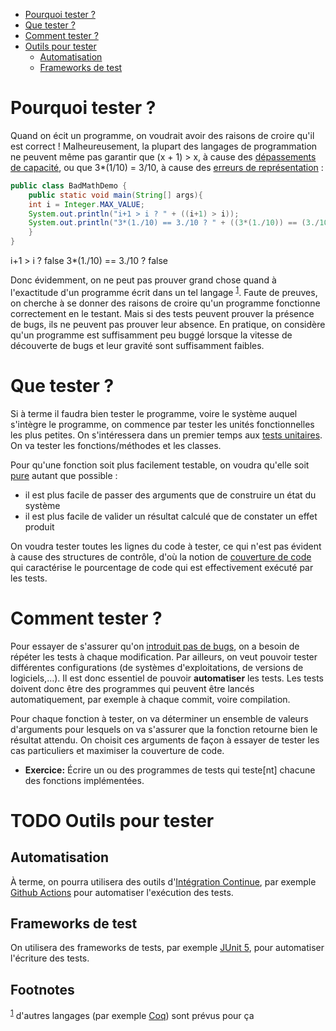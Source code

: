 - [Pourquoi tester ?](#org71f2a59)
- [Que tester ?](#org19d80e7)
- [Comment tester ?](#orge981149)
- [Outils pour tester](#orgd786f88)
  - [Automatisation](#org250ef3e)
  - [Frameworks de test](#org35b8c50)



<a id="org71f2a59"></a>

# Pourquoi tester ?

Quand on écit un programme, on voudrait avoir des raisons de croire qu'il est correct ! Malheureusement, la plupart des langages de programmation ne peuvent même pas garantir que (x + 1) > x, à cause des [dépassements de capacité](https://fr.wikipedia.org/wiki/D%C3%A9passement_d%27entier), ou que 3\*(1/10) = 3/10, à cause des [erreurs de représentation](https://fr.wikipedia.org/wiki/IEEE_754) :

```java
public class BadMathDemo {
    public static void main(String[] args){
	int i = Integer.MAX_VALUE;
	System.out.println("i+1 > i ? " + ((i+1) > i));
	System.out.println("3*(1./10) == 3./10 ? " + ((3*(1./10)) == (3./10)));
    }
}
```

i+1 > i ? false 3\*(1./10) == 3./10 ? false

Donc évidemment, on ne peut pas prouver grand chose quand à l'exactitude d'un programme écrit dans un tel langage <sup><a id="fnr.1" class="footref" href="#fn.1">1</a></sup>. Faute de preuves, on cherche à se donner des raisons de croire qu'un programme fonctionne correctement en le testant. Mais si des tests peuvent prouver la présence de bugs, ils ne peuvent pas prouver leur absence. En pratique, on considère qu'un programme est suffisamment peu buggé lorsque la vitesse de découverte de bugs et leur gravité sont suffisamment faibles.


<a id="org19d80e7"></a>

# Que tester ?

Si à terme il faudra bien tester le programme, voire le système auquel s'intègre le programme, on commence par tester les unités fonctionnelles les plus petites. On s'intéressera dans un premier temps aux [tests unitaires](https://fr.wikipedia.org/wiki/Test_unitaire). On va tester les fonctions/méthodes et les classes.

Pour qu'une fonction soit plus facilement testable, on voudra qu'elle soit [pure](https://fr.wikipedia.org/wiki/Fonction_pure) autant que possible :

-   il est plus facile de passer des arguments que de construire un état du système
-   il est plus facile de valider un résultat calculé que de constater un effet produit

On voudra tester toutes les lignes du code à tester, ce qui n'est pas évident à cause des structures de contrôle, d'où la notion de [couverture de code](https://fr.wikipedia.org/wiki/Couverture_de_code) qui caractérise le pourcentage de code qui est effectivement exécuté par les tests.


<a id="orge981149"></a>

# Comment tester ?

Pour essayer de s'assurer qu'on [introduit pas de bugs](https://fr.wikipedia.org/wiki/Test_de_r%C3%A9gression), on a besoin de répéter les tests à chaque modification. Par ailleurs, on veut pouvoir tester différentes configurations (de systèmes d'exploitations, de versions de logiciels,…). Il est donc essentiel de pouvoir **automatiser** les tests. Les tests doivent donc être des programmes qui peuvent être lancés automatiquement, par exemple à chaque commit, voire compilation.

Pour chaque fonction à tester, on va déterminer un ensemble de valeurs d'arguments pour lesquels on va s'assurer que la fonction retourne bien le résultat attendu. On choisit ces arguments de façon à essayer de tester les cas particuliers et maximiser la couverture de code.

-   **Exercice:** Écrire un ou des programmes de tests qui teste[nt] chacune des fonctions implémentées.


<a id="orgd786f88"></a>

# TODO Outils pour tester


<a id="org250ef3e"></a>

## Automatisation

À terme, on pourra utilisera des outils d'[Intégration Continue](https://fr.wikipedia.org/wiki/Int%C3%A9gration_continue), par exemple [Github Actions](https://github.com/bhugueney/testing-actions-for-java-tests/commit/0660a23706633c491830459b48a1f11a5d77f3cd/checks?check_suite_id=221096623) pour automatiser l'exécution des tests.


<a id="org35b8c50"></a>

## Frameworks de test

On utilisera des frameworks de tests, par exemple [JUnit 5](http://www.jmdoudoux.fr/java/dej/chap-junit5.htm), pour automatiser l'écriture des tests.

## Footnotes

<sup><a id="fn.1" class="footnum" href="#fnr.1">1</a></sup> d'autres
langages (par exemple [Coq](https://fr.wikipedia.org/wiki/Coq_(logiciel))) sont prévus pour ça
